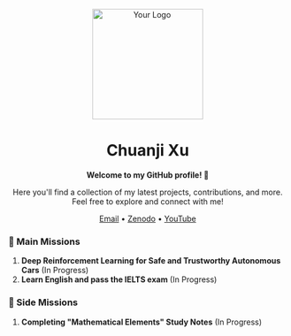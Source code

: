 <p align="center">
  <img src="https://example.com/your-logo.gif" alt="Your Logo" width="200"/>
  <h1 align="center">&emsp;Chuanji Xu&emsp;</h1>
</p>

<p align="center">
  <strong>Welcome to my GitHub profile! 👋</strong>
</p>

<p align="center">
  Here you'll find a collection of my latest projects, contributions, and more. Feel free to explore and connect with me!
</p>

<p align="center">
  <a href="chuanji_xu@163.com">Email</a> •
  <a href="https://zenodo.org/record/8248534">Zenodo</a> •
  <a href="https://www.youtube.com/channel/UClzET2zuT7idPqvPM3YvIMQ">YouTube</a>
</p>

### 🎯 Main Missions

1. **Deep Reinforcement Learning for Safe and Trustworthy Autonomous Cars** (In Progress)
2. **Learn English and pass the IELTS exam** (In Progress)
### 🧩 Side Missions

1. **Completing "Mathematical Elements" Study Notes** (In Progress) 

